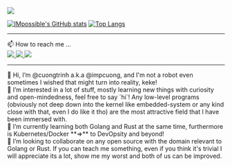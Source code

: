 <div width="100%">
  <img src="https://komarev.com/ghpvc/?username=IMpcuong&style=flat&color=3285a8">
</div>

[![IMpossible's GitHub stats](https://github-readme-stats.vercel.app/api/?username=IMpcuong&hide_border=true&line_height=40&count_private=true&show_icons=true&theme=radical)](https://github.com/anuraghazra/github-readme-stats)
[![Top Langs](https://github-readme-stats.vercel.app/api/top-langs/?username=IMpcuong&hide_border=true&count_private=true&show_icons=true&theme=radical)](https://github.com/anuraghazra/github-readme-stats)

<hr/>
  
<div>
  <div width="100%">
    <div> 📫 How to reach me ... </div>
    <div width=100%>
      <a id="gmail-contact" href="https://mail.google.com/mail/?view=cm&to=cuongtrinhtien128%40gmail.com">
        <img src="https://img.shields.io/badge/Gmail-D14836?style=flat&logo=gmail&logoColor=white">
      </a>
      <a id="linkedin-contact" href="https://www.linkedin.com/in/cuong-trinh-9b1211191/">
        <img src="https://img.shields.io/badge/LinkedIn-0077B5?style=flat&logo=linkedin&logoColor=white">
      </a>
      <a id="facebook-contact" href="https://www.facebook.com/Le0V.melodywhite">
        <img src="https://img.shields.io/badge/Facebook-1877F2?style=flat&logo=facebook&logoColor=white">
      </a>
    </div>
  </div>

  <hr/>

  <div width="100%">
    <div width="100%">
      👋 Hi, I’m @cuongtrinh a.k.a @impcuong, and I'm not a robot even sometimes I wished that might turn into reality, keke!
    </div>
    <div width="100%">
      👀 I’m interested in a lot of stuff, mostly learning new things with curiosity and open-mindedness, feel free to say `hi`! 
      Any low-level programs (obviously not deep down into the kernel like embedded-system or any kind close with that, even I do like it tho) 
      are the most attractive field that I have been immersed with.
    </div>
    <div width="100%">
      🌱 I’m currently learning both Golang and Rust at the same time, furthermore is Kubernetes/Docker **=>** to DevOpsity and beyond!
    </div>
    <div width="100%">
      💞️ I’m looking to collaborate on any open source with the domain relevant to Golang or Rust. If you can teach me something, even if you think 
      it's trivial I will appreciate its a lot, show me my worst and both of us can be improved.
    </div>
  </div>
</div>

<!---
CuongTrinh1280/CuongTrinh1280 is a ✨ special ✨ repository because its `README.md` (this file) appears on your GitHub profile.
You can click the Preview link to take a look at your changes.
--->

<!-- [![IMpossible's GitHub stats](https://github-readme-stats.vercel.app/api?username=cuongtrinh1280&count_private=true&show_icons=true&theme=radical)](https://github.com/anuraghazra/github-readme-stats) -->

<!---
[![Top Langs](https://github-readme-stats.vercel.app/api/top-langs/?username=cuongtrinh1280&show_icons=true&theme=radical&layout=compact)](https://github.com/anuraghazra/github-readme-stats)
--->
